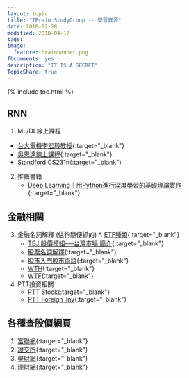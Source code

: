```yaml
---
layout: topic
title: "TBrain StudyGroup -- 學習資源"
date: 2018-02-28
modified: 2018-04-17
tags:
image:
  feature: brainbanner.png
fbcomments: yes
description: "IT IS A SECRET"
TopicShare: true
---
```


{% include toc.html %}

## RNN

1.  ML/DL線上課程
   * [台大電機李宏毅教授](https://www.youtube.com/watch?v=xCGidAeyS4M&list=PLJV_el3uVTsPy9oCRY30oBPNLCo89yu49&index=30){:target="_blank"}
   * [吳恩達線上課程](https://www.youtube.com/playlist?list=PLBAGcD3siRDittPwQDGIIAWkjz-RucAc7){:target="_blank"}
   * [Standford CS231n](https://www.youtube.com/watch?v=iX5V1WpxxkY){:target="_blank"}
2. 推薦書籍
   *  [Deep Learning｜用Python進行深度學習的基礎理論實作 ](https://www.tenlong.com.tw/products/9789864764846){:target="_blank"}

## 金融相關

3. 金融名詞解釋 (估狗隨便抓的)
   *. [ETF種類](http://md.jsun.com/event/jsun_school/ETF_stock10.html){:target="_blank"}
   * [TEJ 股價模組──台灣市場 簡介](https://www.tej.com.tw/webtej/doc/wprcd.htm){:target="_blank"}
   * [股票名詞解釋](http://blog.xuite.net/auster.lai/twblog/123091930-股票名詞解釋){:target="_blank"}
   * [股市入門股市術語](https://goose168.com/股市入門股市術語看久了就成為常識/){:target="_blank"}
   * [WTH](http://hclovenote.blogspot.tw/2017/11/2017-11-26.html){:target="_blank"}
   * [WTF](http://ey90223.pixnet.net/blog/post/278439808-%E8%AA%8D%E8%AD%98%E6%AD%A3%E5%90%91%E5%8F%8D%E5%90%91%E6%A7%93%E6%A1%BFetf){:target="_blank"}
5. PTT投資相關
   * [PTT Stock](https://www.ptt.cc/man/Stock/index.html){:target="_blank"}
   * [PTT Foreign_Inv](https://www.ptt.cc/man/Foreign_Inv/index.html){:target="_blank"}

## 各種查股價網頁

1. [富聯網](http://money-link.com.tw/etf/Details.html?id=0050){:target="_blank"}
2. [證交所](http://www.twse.com.tw/zh/page/trading/fund/BFI82U.html){:target="_blank"}
3. [聚財網](https://stock.wearn.com/fundthree.asp){:target="_blank"}
4. [理財網](https://www.moneydj.com/etf/x/Basic/Basic0003.xdjhtm?etfid=0053.TW){:target="_blank"}
